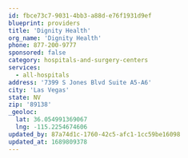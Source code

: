 ```yaml
---
id: fbce73c7-9031-4bb3-a88d-e76f1931d9ef
blueprint: providers
title: 'Dignity Health'
org_name: 'Dignity Health'
phone: 877-200-9777
sponsored: false
category: hospitals-and-surgery-centers
services:
  - all-hospitals
address: '7399 S Jones Blvd Suite A5-A6'
city: 'Las Vegas'
state: NV
zip: '89138'
_geoloc:
  lat: 36.054991369067
  lng: -115.2254674606
updated_by: 87a74d1c-1760-42c5-afc1-1cc59be16098
updated_at: 1689809378
---
```

